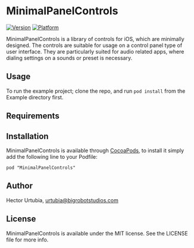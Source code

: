 # MinimalPanelControls

[![Version](http://cocoapod-badges.herokuapp.com/v/MinimalPanelControls/badge.png)](http://cocoadocs.org/docsets/MinimalPanelControls)
[![Platform](http://cocoapod-badges.herokuapp.com/p/MinimalPanelControls/badge.png)](http://cocoadocs.org/docsets/MinimalPanelControls)

MinimalPanelControls is a library of controls for iOS, which are minimally designed. The controls are suitable for usage on a control panel type of user interface. They are particularly suited for audio related apps, where dialing settings on a sounds or preset is necessary.

## Usage

To run the example project; clone the repo, and run `pod install` from the Example directory first.

## Requirements

## Installation

MinimalPanelControls is available through [CocoaPods](http://cocoapods.org), to install
it simply add the following line to your Podfile:

    pod "MinimalPanelControls"

## Author

Hector Urtubia, urtubia@bigrobotstudios.com

## License

MinimalPanelControls is available under the MIT license. See the LICENSE file for more info.


